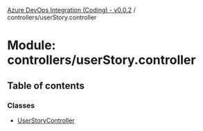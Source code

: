 [Azure DevOps Integration (Coding) - v0.0.2](../README.md) / controllers/userStory.controller

# Module: controllers/userStory.controller

## Table of contents

### Classes

- [UserStoryController](../classes/controllers_userStory_controller.UserStoryController.md)

